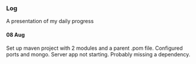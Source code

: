### Log
A presentation of my daily progress
#### 08 Aug
Set up maven project with 2 modules and a parent .pom file.
Configured ports and mongo. Server app not starting.
Probably missing a dependency.



